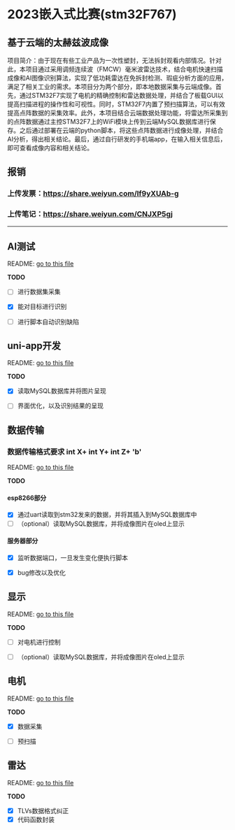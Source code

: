 # 2023嵌入式比赛(stm32F767)
## 基于云端的太赫兹波成像
 项目简介：由于现在有些工业产品为一次性塑封，无法拆封观看内部情况。针对此，本项目通过采用调频连续波（FMCW）毫米波雷达技术，结合电机快速扫描成像和AI图像识别算法，实现了低功耗雷达在免拆封检测、瑕疵分析方面的应用，满足了相关工业的需求。本项目分为两个部分，即本地数据采集与云端成像。首先，通过STM32F7实现了电机的精确控制和雷达数据处理，并结合了板载GUI以提高扫描进程的操作性和可视性。同时，STM32F7内置了预扫描算法，可以有效提高点阵数据的采集效率。此外，本项目结合云端数据处理功能，将雷达所采集到的点阵数据通过主控STM32F7上的WiFi模块上传到云端MySQL数据库进行保存。之后通过部署在云端的python脚本，将这些点阵数据进行成像处理，并结合AI分析，得出相关结论。最后，通过自行研发的手机端app，在输入相关信息后，即可查看成像内容和相关结论。
## 报销
### 上传发票：https://share.weiyun.com/If9yXUAb-g
### 上传笔记：https://share.weiyun.com/CNJXP5gj
---

## AI测试
README: [go to this file](./AI测试/README.md)

**TODO**

- [ ] 进行数据集采集
- [x] 能对目标进行识别
- [ ] 进行脚本自动识别缺陷


## uni-app开发
README: [go to this file](./uni-app/README.md)

**TODO**

- [x] 读取MySQL数据库并将图片呈现
- [ ] 界面优化，以及识别结果的呈现


## 数据传输
### 数据传输格式要求  int X+ int Y+ int Z+ 'b'
README: [go to this file](./数据传输/README.md)

**TODO**
#### esp8266部分
- [x] 通过uart读取到stm32发来的数据，并将其插入到MySQL数据库中
- [ ] （optional）读取MySQL数据库，并将成像图片在oled上显示

#### 服务器部分
- [x] 监听数据端口，一旦发生变化便执行脚本
- [x] bug修改以及优化


## 显示
README: [go to this file](./显示/README.md)

**TODO**

- [ ] 对电机进行控制
- [ ] （optional）读取MySQL数据库，并将成像图片在oled上显示


## 电机
README: [go to this file](./电机/README.md)

**TODO**

- [x] 数据采集
- [ ] 预扫描


## 雷达
README: [go to this file](./雷达/README.md)

**TODO**

- [x] TLVs数据格式纠正
- [x] 代码函数封装

